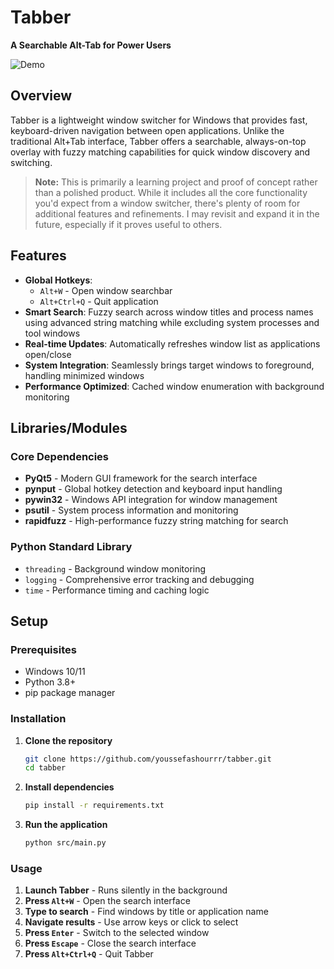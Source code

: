# Tabber

**A Searchable Alt-Tab for Power Users**

![Demo](demo.gif)

## Overview

Tabber is a lightweight window switcher for Windows that provides fast, keyboard-driven navigation between open applications. Unlike the traditional Alt+Tab interface, Tabber offers a searchable, always-on-top overlay with fuzzy matching capabilities for quick window discovery and switching.

> **Note:** This is primarily a learning project and proof of concept rather than a polished product. While it includes all the core functionality you'd expect from a window switcher, there's plenty of room for additional features and refinements. I may revisit and expand it in the future, especially if it proves useful to others.

## Features

- **Global Hotkeys**: 
  - `Alt+W` - Open window searchbar
  - `Alt+Ctrl+Q` - Quit application
- **Smart Search**: Fuzzy search across window titles and process names using advanced string matching while excluding system processes and tool windows
- **Real-time Updates**: Automatically refreshes window list as applications open/close
- **System Integration**: Seamlessly brings target windows to foreground, handling minimized windows
- **Performance Optimized**: Cached window enumeration with background monitoring

## Libraries/Modules

### Core Dependencies
- **PyQt5** - Modern GUI framework for the search interface
- **pynput** - Global hotkey detection and keyboard input handling
- **pywin32** - Windows API integration for window management
- **psutil** - System process information and monitoring
- **rapidfuzz** - High-performance fuzzy string matching for search

### Python Standard Library
- `threading` - Background window monitoring
- `logging` - Comprehensive error tracking and debugging
- `time` - Performance timing and caching logic

## Setup

### Prerequisites
- Windows 10/11
- Python 3.8+
- pip package manager

### Installation

1. **Clone the repository**
   ```bash
   git clone https://github.com/youssefashourrr/tabber.git
   cd tabber
   ```

2. **Install dependencies**
   ```bash
   pip install -r requirements.txt
   ```

3. **Run the application**
   ```bash
   python src/main.py
   ```

### Usage

1. **Launch Tabber** - Runs silently in the background
2. **Press `Alt+W`** - Open the search interface
3. **Type to search** - Find windows by title or application name
4. **Navigate results** - Use arrow keys or click to select
5. **Press `Enter`** - Switch to the selected window
6. **Press `Escape`** - Close the search interface
7. **Press `Alt+Ctrl+Q`** - Quit Tabber